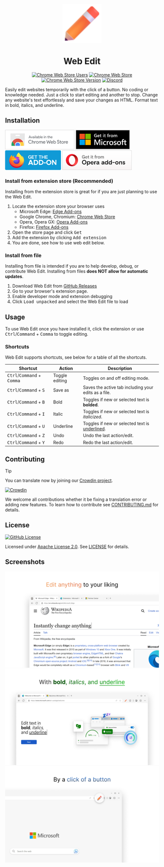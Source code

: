<p align="center">
  <img alt="Web Edit Icon" src="assets/Icon.svg" width="128">
  <h1 align="center">Web Edit</h1>
</p>

<div align="center">

  [![Chrome Web Store Users](https://img.shields.io/chrome-web-store/users/kcjhkbajobnhihpodnphdndhmniglmpc?label=downloads)](https://chromewebstore.google.com/detail/kcjhkbajobnhihpodnphdndhmniglmpc)
  [![Chrome Web Store](https://img.shields.io/chrome-web-store/stars/kcjhkbajobnhihpodnphdndhmniglmpc)](https://chromewebstore.google.com/detail/kcjhkbajobnhihpodnphdndhmniglmpc)
  [![Chrome Web Store Version](https://img.shields.io/chrome-web-store/v/kcjhkbajobnhihpodnphdndhmniglmpc?label=version)](https://chromewebstore.google.com/detail/kcjhkbajobnhihpodnphdndhmniglmpc)
  [![Discord](https://img.shields.io/discord/1162303282002272359?label=discord)](https://discord.gg/BsDzre2YHs)

</div>

Easily edit websites temporarily with the click of a button. No coding or knowledge needed. Just a click to start editing and another to stop. Change any website's text effortlessly and save your changes as HTML. Format text in bold, italics, and underline.

## Installation

<img src="assets/ChromeBadge.svg" alt="Chrome Web Store" height="64" href="https://chromewebstore.google.com/detail/kcjhkbajobnhihpodnphdndhmniglmpc"> <img src="assets/EdgeBadge.svg" alt="Edge Add-ons" height="64" href="https://microsoftedge.microsoft.com/addons/detail/web-edit/knfdcflhlgfnkogoeeakccgchgeeamjj"> <img src="assets/FirefoxBadge.svg" alt="Firefox Add-ons" height="64" href="https://addons.mozilla.org/en-US/firefox/addon/web-edit/"> <img src="assets/OperaBadge.svg" alt="Opera Add-ons" height="64" href="https://addons.opera.com/en/extensions/details/web-edit">

### Install from extension store (Recommended)

Installing from the extension store is great for if you are just planning to use the Web Edit.

1. Locate the extension store your browser uses
   * Microsoft Edge: [Edge Add-ons](https://microsoftedge.microsoft.com/addons/detail/web-edit/knfdcflhlgfnkogoeeakccgchgeeamjj)
   * Google Chrome, Chromium: [Chrome Web Store](https://chromewebstore.google.com/detail/kcjhkbajobnhihpodnphdndhmniglmpc)
   * Opera, Opera GX: [Opera Add-ons](https://addons.opera.com/en/extensions/details/web-edit)
   * Firefox: [Firefox Add-ons](https://addons.mozilla.org/en-US/firefox/addon/web-edit/)
2. Open the store page and click <kbd>Get</kbd>
3. Add the extension by clicking <kbd>Add extension</kbd>
4. You are done, see how to use web edit below.

### Install from file

Installing from file is intended if you are to help develop, debug, or contribute Web Edit. Installing from files **does NOT allow for automatic updates**.

1. Download Web Edit from [GitHub Releases](https://github.com/RyanLua/WebEdit/releases)
2. Go to your browser's extension page.
3. Enable developer mode and extension debugging
4. Click <kbd>Load unpacked</kbd> and select the Web Edit file to load

## Usage

To use Web Edit once you have installed it, click the extension or use <kbd>Ctrl</kbd>/<kbd>Command</kbd> + <kbd>Comma</kbd> to toggle editing.

### Shortcuts

Web Edit supports shortcuts, see below for a table of all the shortcuts.

| Shortcut | Action | Description |
| --- | --- | --- | 
| <kbd>Ctrl</kbd>/<kbd>Command</kbd> + <kbd>Comma</kbd> | Toggle editing | Toggles on and off editing mode. |
| <kbd>Ctrl</kbd>/<kbd>Command</kbd> + <kbd>S</kbd> | Save as | Saves the active tab including your edits as a file. |
| <kbd>Ctrl</kbd>/<kbd>Command</kbd> + <kbd>B</kbd> | Bold | Toggles if new or selected text is **bolded**. |
| <kbd>Ctrl</kbd>/<kbd>Command</kbd> + <kbd>I</kbd> | Italic | Toggles if new or selected text is *italicized*. |
| <kbd>Ctrl</kbd>/<kbd>Command</kbd> + <kbd>U</kbd> | Underline | Toggles if new or selected text is <ins>underlined</ins>. |
| <kbd>Ctrl</kbd>/<kbd>Command</kbd> + <kbd>Z</kbd> | Undo | Undo the last action/edit. |
| <kbd>Ctrl</kbd>/<kbd>Command</kbd> + <kbd>Y</kbd> | Redo | Redo the last action/edit. |

## Contributing

> [!TIP]  
> You can translate now by joining our [Crowdin project](https://crowdin.com/project/web-edit).

[![Crowdin](https://badges.crowdin.net/web-edit/localized.svg)](https://crowdin.com/project/web-edit)

We welcome all contributions whether it be fixing a translation error or adding new features. To learn how to contribute see [CONTRIBUTING.md](/.github/CONTRIBUTING.md) for details.

## License

[![GitHub License](https://img.shields.io/github/license/RyanLua/WebEdit)](https://github.com/RyanLua/WebEdit/blob/main/LICENSE)

Licensed under [Apache License 2.0](https://www.apache.org/licenses/). See [LICENSE](LICENSE) for details.

## Screenshots

![Screenshot 1](assets/en/Screenshot%201.png)
![Screenshot 2](assets/en/Screenshot%202.png)
![Screenshot 3](assets/en/Screenshot%203.png)
